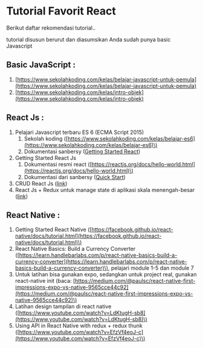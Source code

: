 # Tutorial Favorit React

Berikut daftar rekomendasi tutorial..

tutorial disusun berurut dan diasumsikan Anda sudah punya basic Javascript

## Basic JavaScript :

1. [https://www.sekolahkoding.com/kelas/belajar-javascript-untuk-pemula](https://www.sekolahkoding.com/kelas/belajar-javascript-untuk-pemula)
2. [https://www.sekolahkoding.com/kelas/intro-objek](https://www.sekolahkoding.com/kelas/intro-objek)

## React Js :

1. Pelajari Javascript terbaru ES 6 \(ECMA Script 2015\)
   1. Sekolah koding \([https://www.sekolahkoding.com/kelas/belajar-es6](https://www.sekolahkoding.com/kelas/belajar-es6)\)
   2. Dokumentasi sanbersy \([Getting Started React](../getting-started-react/)\)
2. Getting Started React Js
   1. Dokumentasi resmi react \([https://reactjs.org/docs/hello-world.html](https://reactjs.org/docs/hello-world.html)\)
   2. Dokumentasi dari sanbersy \([Quick Start](../getting-started-react/quick-start.md)\)
3. CRUD React Js \([link](https://www.youtube.com/watch?v=S66rHpyU-Eg&list=PLqzyoPcm_VGhKC6hPpSA8Q1gcXxYhAKMO&index=3)\)
4. React Js + Redux untuk manage state di aplikasi skala menengah-besar \([link](https://www.youtube.com/watch?v=93p3LxR9xfM&index=4&list=PLqzyoPcm_VGhKC6hPpSA8Q1gcXxYhAKMO)\)

## React Native :

1. Getting Started React Native \([https://facebook.github.io/react-native/docs/tutorial.html](https://facebook.github.io/react-native/docs/tutorial.html)\)
2. React Native Basics: Build a Currency Converter \([https://learn.handlebarlabs.com/p/react-native-basics-build-a-currency-converter](https://learn.handlebarlabs.com/p/react-native-basics-build-a-currency-converter)\), pelajari module 1-5 dan module 7
3. Untuk latihan bisa gunakan expo, sedangkan untuk project real, gunakan react-native init \(baca: [https://medium.com/@paulsc/react-native-first-impressions-expo-vs-native-9565cce44c92](https://medium.com/@paulsc/react-native-first-impressions-expo-vs-native-9565cce44c92)\)
4. Latihan design tampilan di react native \([https://www.youtube.com/watch?v=LdKtugH-sb8](https://www.youtube.com/watch?v=LdKtugH-sb8)\)
5. Using API in React Native with redux + redux thunk \([https://www.youtube.com/watch?v=EfzVf4eoJ-c](https://www.youtube.com/watch?v=EfzVf4eoJ-c)\)

